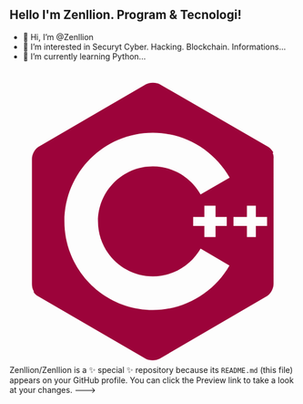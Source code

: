 ## Hello I'm Zenllion. Program & Tecnologi!
- 👋 Hi, I’m @Zenllion
- 👀 I’m interested in Securyt Cyber. Hacking. Blockchain. Informations...
- 🌱 I’m currently learning Python...
##
<svg xmlns="http://www.w3.org/2000/svg" viewBox="0 0 128 128"><path fill="#9C033A" d="M117.5 33.5l.3-.2c-.6-1.1-1.5-2.1-2.4-2.6L67.1 2.9c-.8-.5-1.9-.7-3.1-.7-1.2 0-2.3.3-3.1.7l-48 27.9c-1.7 1-2.9 3.5-2.9 5.4v55.7c0 1.1.2 2.3.9 3.4l-.2.1c.5.8 1.2 1.5 1.9 1.9l48.2 27.9c.8.5 1.9.7 3.1.7 1.2 0 2.3-.3 3.1-.7l48-27.9c1.7-1 2.9-3.5 2.9-5.4V36.1c.1-.8 0-1.7-.4-2.6zM82 66v-4h5v-5h5v5h5v4h-5v5h-5v-5h-5zm3.3-14C81.1 44.5 73.1 39.5 64 39.5c-13.5 0-24.5 11-24.5 24.5s11 24.5 24.5 24.5c9.1 0 17.1-5 21.3-12.4l12.9 7.6c-6.8 11.8-19.6 19.8-34.2 19.8-21.8 0-39.5-17.7-39.5-39.5S42.2 24.5 64 24.5c14.7 0 27.5 8.1 34.3 20l-13 7.5zM115 66h-5v5h-4v-5h-6v-4h6v-5h4v5h5v4z"/></svg>
Zenllion/Zenllion is a ✨ special ✨ repository because its `README.md` (this file) appears on your GitHub profile.
You can click the Preview link to take a look at your changes.
--->
